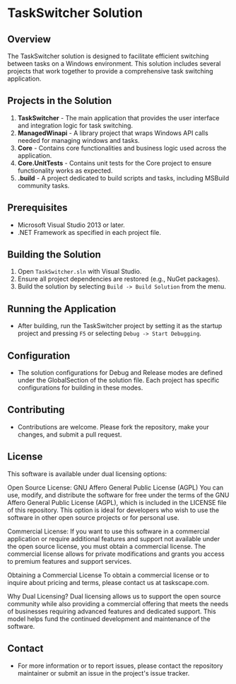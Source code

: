 # TaskSwitcher Solution

## Overview
The TaskSwitcher solution is designed to facilitate efficient switching between tasks on a Windows environment. This solution includes several projects that work together to provide a comprehensive task switching application.

## Projects in the Solution
1. **TaskSwitcher** - The main application that provides the user interface and integration logic for task switching.
2. **ManagedWinapi** - A library project that wraps Windows API calls needed for managing windows and tasks.
3. **Core** - Contains core functionalities and business logic used across the application.
4. **Core.UnitTests** - Contains unit tests for the Core project to ensure functionality works as expected.
5. **.build** - A project dedicated to build scripts and tasks, including MSBuild community tasks.

## Prerequisites
- Microsoft Visual Studio 2013 or later.
- .NET Framework as specified in each project file.

## Building the Solution
1. Open `TaskSwitcher.sln` with Visual Studio.
2. Ensure all project dependencies are restored (e.g., NuGet packages).
3. Build the solution by selecting `Build -> Build Solution` from the menu.

## Running the Application
- After building, run the TaskSwitcher project by setting it as the startup project and pressing `F5` or selecting `Debug -> Start Debugging`.

## Configuration
- The solution configurations for Debug and Release modes are defined under the GlobalSection of the solution file. Each project has specific configurations for building in these modes.

## Contributing
- Contributions are welcome. Please fork the repository, make your changes, and submit a pull request.

## License
This software is available under dual licensing options:

Open Source License: GNU Affero General Public License (AGPL) You can use, modify, and distribute the software for free under the terms of the GNU Affero General Public License (AGPL), which is included in the LICENSE file of this repository. This option is ideal for developers who wish to use the software in other open source projects or for personal use.

Commercial License: If you want to use this software in a commercial application or require additional features and support not available under the open source license, you must obtain a commercial license. The commercial license allows for private modifications and grants you access to premium features and support services.

Obtaining a Commercial License
To obtain a commercial license or to inquire about pricing and terms, please contact us at taskscape.com.

Why Dual Licensing?
Dual licensing allows us to support the open source community while also providing a commercial offering that meets the needs of businesses requiring advanced features and dedicated support. This model helps fund the continued development and maintenance of the software.

## Contact
- For more information or to report issues, please contact the repository maintainer or submit an issue in the project's issue tracker.
